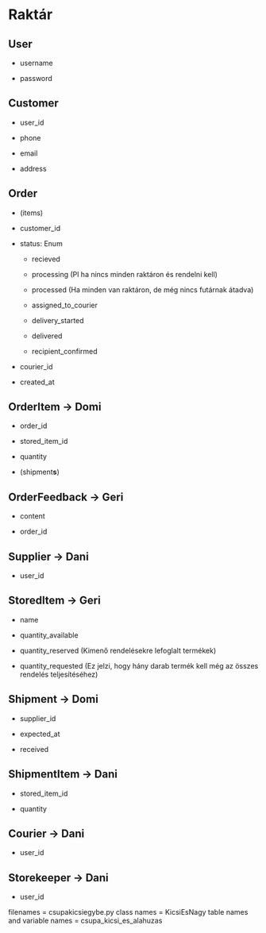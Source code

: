 # Raktár

## User

- username

- password

## Customer

- user_id

- phone

- email

- address

## Order

- (items)

- customer_id

- status: Enum
  
  - recieved
  
  - processing (Pl ha nincs minden raktáron és rendelni kell)
  
  - processed (Ha minden van raktáron, de még nincs futárnak átadva)
  
  - assigned_to_courier
  
  - delivery_started
  
  - delivered
  
  - recipient_confirmed

- courier_id

- created_at

## OrderItem -> Domi

- order_id

- stored_item_id

- quantity

- (shipment**s**)

## OrderFeedback -> Geri

- content

- order_id

## Supplier -> Dani

- user_id

## StoredItem -> Geri

- name

- quantity_available

- quantity_reserved (Kimenő rendelésekre lefoglalt termékek)

- quantity_requested (Ez jelzi, hogy hány darab termék kell még az összes rendelés teljesítéséhez)

## Shipment -> Domi

- supplier_id

- expected_at

- received

## ShipmentItem -> Dani

- stored_item_id

- quantity

## Courier -> Dani

- user_id

## Storekeeper -> Dani

- user_id


filenames = csupakicsiegybe.py
class names = KicsiEsNagy
table names and variable names = csupa_kicsi_es_alahuzas
